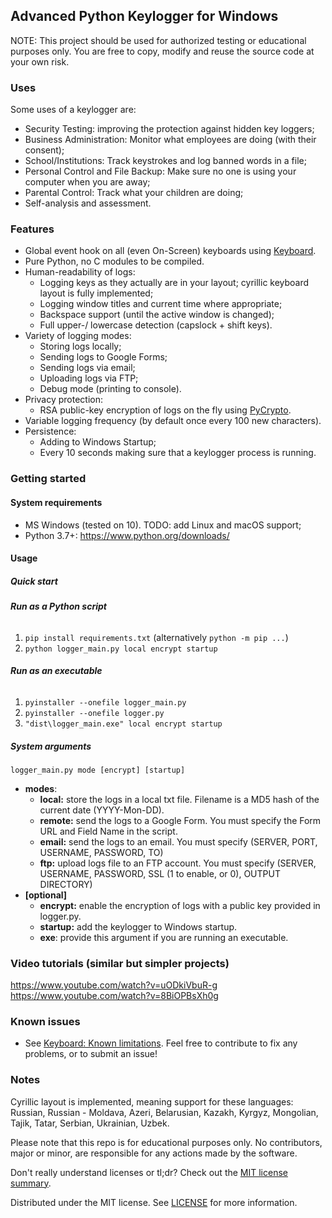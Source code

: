 ## Advanced Python Keylogger for Windows

NOTE: This project should be used for authorized testing or educational purposes only. 
You are free to copy, modify and reuse the source code at your own risk. 

### Uses
Some uses of a keylogger are:
- Security Testing: improving the protection against hidden key loggers;
- Business Administration: Monitor what employees are doing (with their consent);
- School/Institutions: Track keystrokes and log banned words in a file;
- Personal Control and File Backup: Make sure no one is using your computer when you are away;
- Parental Control: Track what your children are doing;
- Self-analysis and assessment.

### Features
- Global event hook on all (even On-Screen) keyboards using [Keyboard](https://github.com/boppreh/keyboard).
- Pure Python, no C modules to be compiled.
- Human-readability of logs:
  - Logging keys as they actually are in your layout; cyrillic keyboard layout is fully implemented;
  - Logging window titles and current time where appropriate;
  - Backspace support (until the active window is changed);
  - Full upper-/ lowercase detection (capslock + shift keys).
- Variety of logging modes:
  - Storing logs locally;
  - Sending logs to Google Forms;
  - Sending logs via email;
  - Uploading logs via FTP;
  - Debug mode (printing to console).
- Privacy protection:
  - RSA public-key encryption of logs on the fly using [PyCrypto](https://www.dlitz.net/software/pycrypto/).
- Variable logging frequency (by default once every 100 new characters).
- Persistence:
  - Adding to Windows Startup;
  - Every 10 seconds making sure that a keylogger process is running.

### Getting started

#### System requirements
- MS Windows (tested on 10). TODO: add Linux and macOS support;
- Python 3.7+: https://www.python.org/downloads/

#### Usage

##### **Quick start**
###### **Run as a Python script**
1. `pip install requirements.txt` (alternatively `python -m pip ...`)
1. `python logger_main.py local encrypt startup`
###### **Run as an executable**
1. `pyinstaller --onefile logger_main.py`
1. `pyinstaller --onefile logger.py`
1. `"dist\logger_main.exe" local encrypt startup`

##### System arguments
`logger_main.py mode [encrypt] [startup]`
- **modes**:
  - **local:** store the logs in a local txt file. Filename is a MD5 hash of the current date (YYYY-Mon-DD).
  - **remote:** send the logs to a Google Form. You must specify the Form URL and Field Name in the script.
  - **email:** send the logs to an email. You must specify (SERVER, PORT, USERNAME, PASSWORD, TO)
  - **ftp:** upload logs file to an FTP account. You must specify (SERVER, USERNAME, PASSWORD, SSL (1 to enable, or 0), OUTPUT DIRECTORY)
- **[optional]**
  - **encrypt:** enable the encryption of logs with a public key provided in logger.py.
  - **startup:** add the keylogger to Windows startup.
  - **exe**: provide this argument if you are running an executable.

### Video tutorials (similar but simpler projects)
https://www.youtube.com/watch?v=uODkiVbuR-g
https://www.youtube.com/watch?v=8BiOPBsXh0g

### Known issues
- See [Keyboard: Known limitations](https://github.com/boppreh/keyboard#known-limitations). 
Feel free to contribute to fix any problems, or to submit an issue!


### Notes
Cyrillic layout is implemented, meaning support for these languages: Russian, Russian - Moldava, Azeri, Belarusian, Kazakh, Kyrgyz, Mongolian, Tajik, Tatar, Serbian, Ukrainian, Uzbek. 

Please note that this repo is for educational purposes only. No contributors, major or minor, are responsible for any actions made by the software.

Don't really understand licenses or tl;dr? Check out the [MIT license summary](https://tldrlegal.com/license/mit-license).

Distributed under the MIT license. See [LICENSE](https://github.com/secureyourself7/python-keylogger/blob/master/LICENSE) for more information.
